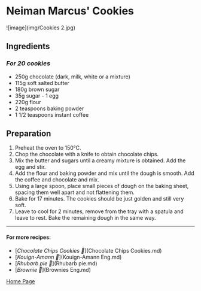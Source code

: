 # Neiman Marcus' Cookies
![image](img/Cookies 2.jpg)

## Ingredients 
### *For 20 cookies*
* 250g chocolate (dark, milk, white or a mixture)
* 115g soft salted butter
* 180g brown sugar
* 35g sugar - 1 egg
* 220g flour
* 2 teaspoons baking powder
* 1 1/2 teaspoons instant coffee
  
## Preparation 
1. Preheat the oven to 150°C.
2. Chop the chocolate with a knife to obtain chocolate chips.
3. Mix the butter and sugars until a creamy mixture is obtained. Add the egg and stir.
4. Add the flour and baking powder and mix until the dough is smooth. Add the coffee and chocolate and mix.
5. Using a large spoon, place small pieces of dough on the baking sheet, spacing them well apart and not flattening them.
6. Bake for 17 minutes. The cookies should be just golden and still very soft.
7.  Leave to cool for 2 minutes, remove from the tray with a spatula and leave to rest. Bake the remaining dough in the same way.

________________________________
#### For more recipes:  
* [*Chocolate Chips Cookies 🍪*](Chocolate Chips Cookies.md)
* [*Kouign-Amann 🧈*](Kouign-Amann Eng.md)
* [*Rhubarb pie 🥧*](Rhubarb pie.md)
* [*Brownie 🍫*](Brownies Eng.md)

[Home Page](Indexeng.md)
